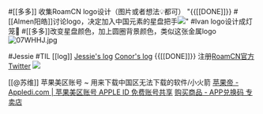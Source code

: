 #[[多多]]
    收集RoamCN logo设计（图片或者想法💡都可）
        "{{[[DONE]]}} #[[Almen阳皓]]讨论logo，决定加入中国元素的星盘把手![](https://firebasestorage.googleapis.com/v0/b/firescript-577a2.appspot.com/o/imgs%2Fapp%2FRoamCN%2FIPv3ud68K8.png?alt=media&token=1c6f86aa-6036-4d50-9b5f-47afc216cfdd)"
        #Ivan logo设计成灯笼🏮
        #[[多多]]改变星盘颜色，加上圆圈背景颜色，类似这张金属logo![07WHHJ.jpg](https://s1.ax1x.com/2020/10/16/07WHHJ.jpg)
    
#Jessie #TIL
    [[log]]
        [Jessie's log](https://roamresearch.com/#/app/fat-garage/page/sJpNUrRLV)
        [Conor's log](https://roamresearch.com/#/app/help/page/VQwVYFxei)
    {{[[DONE]]}} 注册[RoamCN官方Twitter](https://twitter.com/cn_roam)
        ![](https://firebasestorage.googleapis.com/v0/b/firescript-577a2.appspot.com/o/imgs%2Fapp%2FRoamCN%2FRTqJrH56RO.png?alt=media&token=5b8ef948-e5f1-4db2-8b29-ae23327062bc)

[[@苏维]]
    苹果美区账号 ~ 用来下载中国区无法下载的软件/小火箭
        [苹果帝 - Appledi.com | 苹果美区账号 APPLE ID 免费账号共享](https://appledi.com/)
        [购买商品 - APP兑换码 专卖店](https://appdhm.com/)
